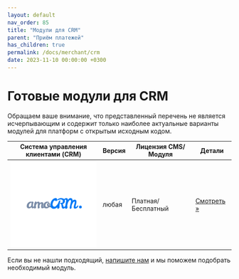 ```yaml
---
layout: default
nav_order: 85
title: "Модули для CRM"
parent: "Приём платежей"
has_children: true
permalink: /docs/merchant/crm
date: 2023-11-10 00:00:00 +0300
---
```


# Готовые модули для CRM

Обращаем ваше внимание, что представленный перечень не является исчерпывающим и содержит только наиболее
актуальные варианты модулей для платформ с открытым исходным кодом.

| Система управления клиентами (CRM)                      | Версия     | Лицензия CMS/Модуля           | Детали
|---------------------------------------------------------|------------|-------------------------------| ---------------------------------
| ![amoCRM](/assets/images/crm/amocrm.svg)                | любая      | Платная/Бесплатный            | [Смотреть &raquo;](/docs/merchant/crm/amocrm/)


Если вы не нашли подходящий, [напишите нам](https://www.invoicebox.ru/ru/contacts/feedback.html) и мы поможем подобрать необходимый модуль.
